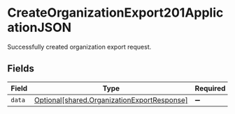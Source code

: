 # CreateOrganizationExport201ApplicationJSON

Successfully created organization export request.


## Fields

| Field                                                                                            | Type                                                                                             | Required                                                                                         | Description                                                                                      |
| ------------------------------------------------------------------------------------------------ | ------------------------------------------------------------------------------------------------ | ------------------------------------------------------------------------------------------------ | ------------------------------------------------------------------------------------------------ |
| `data`                                                                                           | [Optional[shared.OrganizationExportResponse]](../../models/shared/organizationexportresponse.md) | :heavy_minus_sign:                                                                               | N/A                                                                                              |